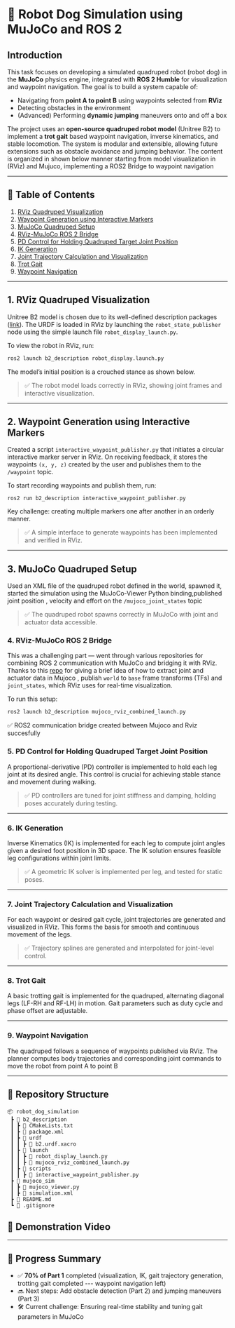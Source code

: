 # 🐾 Robot Dog Simulation using MuJoCo and ROS 2

## Introduction

This task focuses on developing a simulated quadruped robot (robot dog) in the **MuJoCo** physics engine, integrated with **ROS 2 Humble** for visualization and waypoint navigation. The goal is to build a system capable of:

- Navigating from **point A to point B** using waypoints selected from **RViz**
- Detecting obstacles in the environment
- (Advanced) Performing **dynamic jumping** maneuvers onto and off a box

The project uses an **open-source quadruped robot model** (Unitree B2) to implement a **trot gait** based waypoint navigation, inverse kinematics, and stable locomotion. The system is modular and extensible, allowing future extensions such as obstacle avoidance and jumping behavior. The content is organized in shown below manner starting from model visualization in (RViz) and Mujuco, implementing a ROS2 Bridge to waypoint navigation 

---

## 📑 Table of Contents

1. [RViz Quadruped Visualization](#1-rviz-quadruped-visualization)  
2. [Waypoint Generation using Interactive Markers](#2-waypoint-generation-using-interactive-markers)  
3. [MuJoCo Quadruped Setup](#3-mujoco-quadruped-setup)  
4. [RViz-MuJoCo ROS 2 Bridge](#4-rviz-mujoco-ros-2-bridge)  
5. [PD Control for Holding Quadruped Target Joint Position](#5-pd-control-for-holding-quadruped-target-joint-position)  
6. [IK Generation](#6-ik-generation)  
7. [Joint Trajectory Calculation and Visualization](#7-joint-trajectory-calculation-and-visualization)  
8. [Trot Gait](#8-trot-gait)  
9. [Waypoint Navigation](#9-waypoint-navigation)  

---

## 1. RViz Quadruped Visualization

Unitree B2 model is chosen due to its well-defined description packages ([link](https://github.com/unitreerobotics/unitree_ros2)). The URDF is loaded in RViz by launching the `robot_state_publisher` node using the simple launch file `robot_display_launch.py`.

To view the robot in RViz, run:

```bash
ros2 launch b2_description robot_display.launch.py
```

The model’s initial position is a crouched stance as shown below.

> ✅ The robot model loads correctly in RViz, showing joint frames and interactive visualization.

---

## 2. Waypoint Generation using Interactive Markers

Created a script `interactive_waypoint_publisher.py` that initiates a circular interactive marker server in RViz. On receiving feedback, it stores the waypoints `(x, y, z)` created by the user and publishes them to the `/waypoint` topic.

To start recording waypoints and publish them, run:
```
ros2 run b2_description interactive_waypoint_publisher.py
```

Key challenge: creating multiple markers one after another in an orderly manner.

> ✅ A simple interface to generate waypoints has been implemented and verified in RViz.

---

## 3. MuJoCo Quadruped Setup

Used an XML file of the quadruped robot defined in the world, spawned it, started the simulation using the MuJoCo-Viewer Python binding,published joint position , velocity and effort on the `/mujoco_joint_states` topic

> ✅ The quadruped robot spawns correctly in MuJoCo with joint and actuator data accessible.

### 4. RViz-MuJoCo ROS 2 Bridge

This was a challenging part — went through various repositories for combining ROS 2 communication with MuJoCo and bridging it with RViz. Thanks to this [repo]() for giving a brief idea of how to extract joint and actuator data in Mujoco , publish `world` to `base` frame transforms (TFs) and `joint_states`, which RViz uses for real-time visualization.

To run this setup:

```bash
ros2 launch b2_description mujoco_rviz_combined_launch.py
```
 ✅ ROS2 communication bridge created between Mujoco and Rviz succesfully

### 5. PD Control for Holding Quadruped Target Joint Position

A proportional-derivative (PD) controller is implemented to hold each leg joint at its desired angle. This control is crucial for achieving stable stance and movement during walking.

> ✅ PD controllers are tuned for joint stiffness and damping, holding poses accurately during testing.

---

### 6. IK Generation

Inverse Kinematics (IK) is implemented for each leg to compute joint angles given a desired foot position in 3D space. The IK solution ensures feasible leg configurations within joint limits.

> ✅ A geometric IK solver is implemented per leg, and tested for static poses.

---

### 7. Joint Trajectory Calculation and Visualization

For each waypoint or desired gait cycle, joint trajectories are generated and visualized in RViz. This forms the basis for smooth and continuous movement of the legs.

> ✅ Trajectory splines are generated and interpolated for joint-level control.

---

### 8. Trot Gait

A basic trotting gait is implemented for the quadruped, alternating diagonal legs (LF-RH and RF-LH) in motion. Gait parameters such as duty cycle and phase offset are adjustable.


---

### 9. Waypoint Navigation

The quadruped follows a sequence of waypoints published via RViz. The planner computes body trajectories and corresponding joint commands to move the robot from point A to point B

---

## 📁 Repository Structure 

```
📦 robot_dog_simulation
 ┣ 📂 b2_description
 ┃ ┣ 📜 CMakeLists.txt
 ┃ ┣ 📜 package.xml
 ┃ ┣ 📂 urdf
 ┃ ┃ ┣ 📜 b2.urdf.xacro
 ┃ ┣ 📂 launch
 ┃ ┃ ┣ 📜 robot_display_launch.py
 ┃ ┃ ┣ 📜 mujoco_rviz_combined_launch.py
 ┃ ┣ 📂 scripts
 ┃ ┃ ┣ 📜 interactive_waypoint_publisher.py
 ┣ 📂 mujoco_sim
 ┃ ┣ 📜 mujoco_viewer.py
 ┃ ┣ 📜 simulation.xml
 ┣ 📜 README.md
 ┗ 📜 .gitignore
```

## 🎥 Demonstration Video 

---

## 🚧 Progress Summary

- ✅ **70% of Part 1** completed (visualization, IK, gait trajectory generation, trotting gait completed --- waypoint navigation left)
- 🔜 Next steps: Add obstacle detection (Part 2) and jumping maneuvers (Part 3)
- 🛠️ Current challenge: Ensuring real-time stability and tuning gait parameters in MuJoCo

